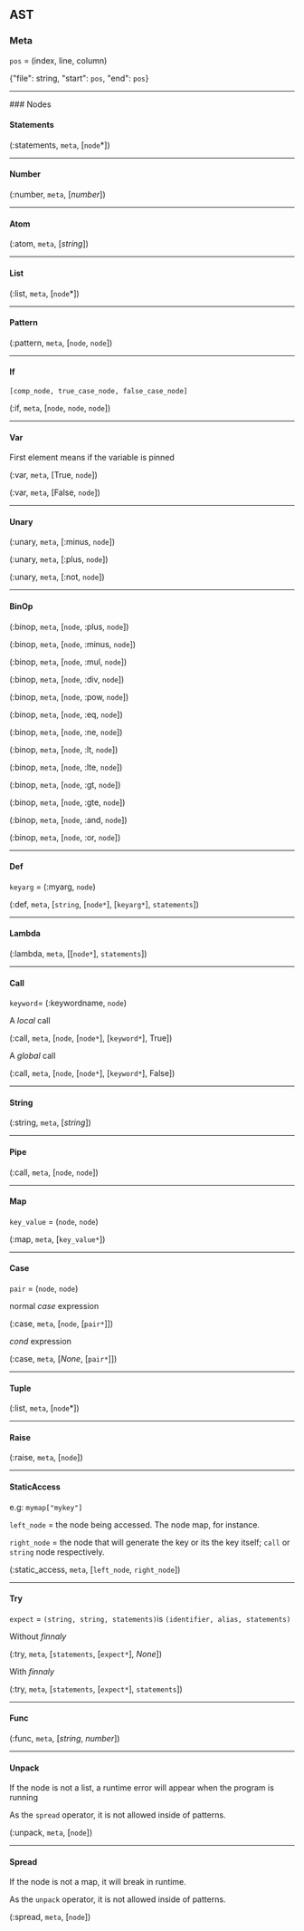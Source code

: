 ## AST

### Meta

`pos` = (index, line, column)

{"file": string, "start": `pos`, "end": `pos`}

<hr>
### Nodes


#### Statements

(:statements, `meta`, [`node`*])

<hr>

#### Number

(:number, `meta`, [*number*])

<hr>

#### Atom

(:atom, `meta`, [*string*])

<hr>

#### List

(:list, `meta`, [`node`*])

<hr>

#### Pattern

(:pattern, `meta`, [`node`, `node`])

<hr>

#### If 

`[comp_node, true_case_node, false_case_node]` 

(:if, `meta`, [`node`, `node`, `node`])

<hr>

#### Var

First element means if the variable is pinned

(:var, `meta`, [True, `node`])

(:var, `meta`, [False, `node`])

<hr>

#### Unary 

(:unary, `meta`, [:minus, `node`])

(:unary, `meta`, [:plus, `node`])

(:unary, `meta`, [:not, `node`])

<hr>

#### BinOp

(:binop, `meta`, [`node`, :plus, `node`])

(:binop, `meta`, [`node`, :minus, `node`])

(:binop, `meta`, [`node`, :mul, `node`])

(:binop, `meta`, [`node`, :div, `node`])

(:binop, `meta`, [`node`, :pow, `node`])

(:binop, `meta`, [`node`, :eq, `node`])

(:binop, `meta`, [`node`, :ne, `node`])

(:binop, `meta`, [`node`, :lt, `node`])

(:binop, `meta`, [`node`, :lte, `node`])

(:binop, `meta`, [`node`, :gt, `node`])

(:binop, `meta`, [`node`, :gte, `node`])

(:binop, `meta`, [`node`, :and, `node`])

(:binop, `meta`, [`node`, :or, `node`])

<hr>

#### Def

`keyarg`  = (:myarg, `node`) 

(:def, `meta`, [`string`, [`node*`], [`keyarg*`], `statements`])

<hr>

#### Lambda

(:lambda, `meta`, [[`node*`], `statements`])

<hr>

#### Call

`keyword`= (:keywordname, `node`)

A *local* call

(:call, `meta`, [`node`, [`node*`], [`keyword*`], True])

A *global* call

(:call, `meta`, [`node`, [`node*`], [`keyword*`], False])

<hr>

#### String

(:string, `meta`, [*string*])

<hr>

#### Pipe

(:call, `meta`, [`node`, `node`])

<hr>

#### Map

`key_value` = (`node`, `node`)

(:map, `meta`, [`key_value*`])

<hr>

#### Case

`pair` = (`node`, `node`)

normal *case* expression

(:case, `meta`, [`node`, [`pair*`]])

*cond* expression

(:case, `meta`, [*None*, [`pair*`]])

<hr>

#### Tuple

(:list, `meta`, [`node`*])

<hr>

#### Raise

(:raise, `meta`, [`node`])

<hr>

#### StaticAccess

e.g: ```mymap["mykey"]```

`left_node` = the node being accessed. The node map, for instance.

`right_node` = the node that will generate the key or its the key itself; `call` or `string` node respectively.

(:static_access, `meta`, [`left_node`, `right_node`])

<hr>

#### Try

`expect` = `(string, string, statements)`is `(identifier, alias, statements)`

Without *finnaly*

(:try, `meta`, [`statements`, [`expect*`], *None*])

With *finnaly*

(:try, `meta`, [`statements`, [`expect*`], `statements`])

<hr>

#### Func

(:func, `meta`, [*string*, *number*])

<hr>

#### Unpack

If the node is not a list, a runtime error will appear when the program is running

As the `spread` operator, it is not allowed inside of patterns.

(:unpack, `meta`, [`node`])



<hr>

#### Spread

If the node is not a map, it will break in runtime.

As the `unpack` operator, it is not allowed inside of patterns.

(:spread, `meta`, [`node`])
